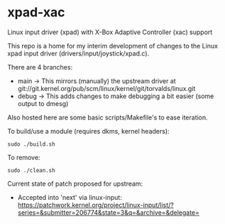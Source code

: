 # xpad-xac
Linux input driver (xpad) with X-Box Adaptive Controller (xac) support

This repo is a home for my interim development of changes to the Linux xpad input driver (drivers/input/joystick/xpad.c).

There are 4 branches:

 - main -> This mirrors (manually) the upstream driver at git://git.kernel.org/pub/scm/linux/kernel/git/torvalds/linux.git
 - debug -> This adds changes to make debugging a bit easier (some output to dmesg)
 
Also hosted here are some basic scripts/Makefile's to ease iteration.

To build/use a module (requires dkms, kernel headers):

```sudo ./build.sh```

To remove:

```sudo ./clean.sh```

Current state of patch proposed for upstream:
 - Accepted into 'next' via linux-input: https://patchwork.kernel.org/project/linux-input/list/?series=&submitter=206774&state=3&q=&archive=&delegate=
